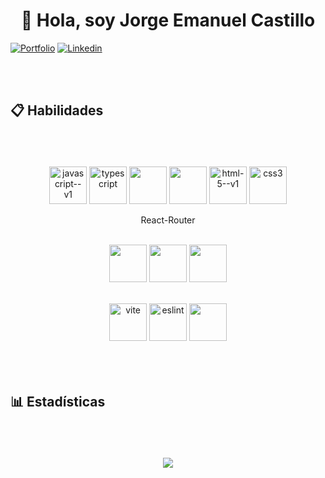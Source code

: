<h1 align=center >
  👋
  <b>Hola, soy Jorge Emanuel Castillo </b>  
</h1>

[![Portfolio](https://img.shields.io/badge/-Portafolio-teal?style=flat&logo=appveyor&logoColor=white)](https://portafolio-jec.vercel.app/)
[![Linkedin](https://img.shields.io/badge/-LinkedIn-blue?style=flat&logo=Linkedin&logoColor=white)](https://www.linkedin.com/in/jcat-dev/)
<br />
<br />
<br />

<div>
  <img ssrc="https://user-images.githubusercontent.com/73097560/115834477-dbab4500-a447-11eb-908a-139a6edaec5c.gif">
</div>

<!-- Proyectos 
<h2>  
  📁
  <b> Proyectos</b>

<br/>
<br/>
<br/>
</h2>-->
<!-- Habilidades -->
<h2>
  📋
  <b> Habilidades</b>  
</h2>
<br/>
<br/>
<br/>

<div align="center" >
  <img height="60" src="https://img.icons8.com/color/96/javascript--v1.png" alt="javascript--v1"/>
  <img height="60" src="https://img.icons8.com/color/96/typescript.png" alt="typescript"/>
  <img height="60" src="https://www.vectorlogo.zone/logos/reactjs/reactjs-ar21.svg">
  <img height="60" src="https://www.vectorlogo.zone/logos/js_redux/js_redux-ar21.svg"> 
  <img height="60" src="https://img.icons8.com/color/96/html-5--v1.png" alt="html-5--v1"/>
  <img height="60" src="https://img.icons8.com/fluency/96/css3.png" alt="css3"/>
  <p height="60">React-Router</p>
  <br/>  
  <img height="60" src="https://www.vectorlogo.zone/logos/nodejs/nodejs-ar21.svg">
  <img height="60" src="https://www.vectorlogo.zone/logos/expressjs/expressjs-ar21.svg">
  <img height="60" src="https://www.vectorlogo.zone/logos/mongodb/mongodb-ar21.svg">  
  <p></p>  
  <br/>    
  <img height="60" src="https://img.icons8.com/fluency/96/vite.png" alt="vite"/>
  <img height="60" src="https://img.icons8.com/color/96/eslint.png" alt="eslint"/>
  <img height="60" src="https://www.vectorlogo.zone/logos/git-scm/git-scm-ar21.svg">
</div>
<br/>
<br/>
<br/>

<!-- Estadísticas -->
<h2>
  📊
  <b> Estadísticas</b>  
</h2>
<br/>
<br/>
<br/>

<div align="center" >
  <img  
    align="center"  
    src="https://github-readme-stats.anuraghazra1.vercel.app/api/top-langs/?username=jcat-dev&theme=dark&hide_border=false&no-bg=true&no-frame=true&langs_count=10" 
    />
</div>
